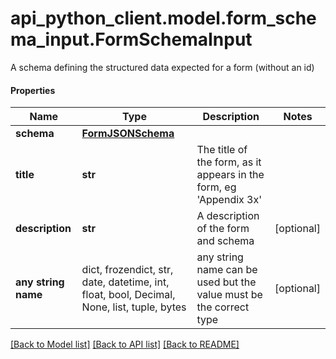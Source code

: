 # api_python_client.model.form_schema_input.FormSchemaInput

A schema defining the structured data expected for a form (without an id)

#### Properties
Name | Type | Description | Notes
------------ | ------------- | ------------- | -------------
**schema** | [**FormJSONSchema**](FormJSONSchema.md) |  | 
**title** | **str** | The title of the form, as it appears in the form, eg &#x27;Appendix 3x&#x27; | 
**description** | **str** | A description of the form and schema | [optional] 
**any string name** | dict, frozendict, str, date, datetime, int, float, bool, Decimal, None, list, tuple, bytes | any string name can be used but the value must be the correct type | [optional]

[[Back to Model list]](../../README.md#documentation-for-models) [[Back to API list]](../../README.md#documentation-for-api-endpoints) [[Back to README]](../../README.md)

